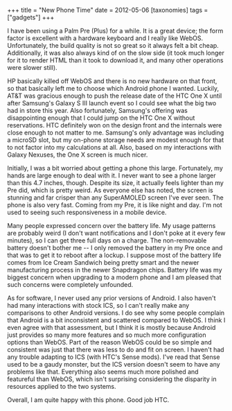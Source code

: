 +++
title = "New Phone Time"
date = 2012-05-06
[taxonomies]
tags = ["gadgets"]
+++

I have been using a Palm Pre (Plus) for a while.  It is a great
device; the form factor is excellent with a hardware keyboard and I
really like WebOS.  Unfortunately, the build quality is not so great
so it always felt a bit cheap.  Additionally, it was also always kind
of on the slow side (it took much longer for it to render HTML than it
took to download it, and many other operations were slower still).

HP basically killed off WebOS and there is no new hardware on that
front, so that basically left me to choose which Android phone I
wanted.  Luckily, AT&T was gracious enough to push the release date of
the HTC One X until after Samsung's Galaxy S III launch event so I
could see what the big two had in store this year.  Also fortunately,
Samsung's offering was disappointing enough that I could jump on the
HTC One X without reservations.  HTC definitely won on the design
front and the internals were close enough to not matter to me.
Samsung's only advantage was including a microSD slot, but my on-phone
storage needs are modest enough for that to not factor into my
calculations at all.  Also, based on my interactions with Galaxy
Nexuses, the One X screen is much nicer.

Initially, I was a bit worried about getting a phone this large.
Fortunately, my hands are large enough to deal with it.  I never want
to see a phone larger than this 4.7 inches, though.  Despite its size,
it actually feels lighter than my Pre did, which is pretty weird.  As
everyone else has noted, the screen is stunning and far crisper than
any SuperAMOLED screen I've ever seen.  The phone is also very fast.
Coming from my Pre, it is like night and day.  I'm not used to seeing
such responsiveness in a mobile device.

Many people expressed concern over the battery life.  My usage
patterns are probably weird (I don't want notifications and I don't
poke at it every few minutes), so I can get three full days on a
charge.  The non-removable battery doesn't bother me -- I only removed
the battery in my Pre once and that was to get it to reboot after a
lockup.  I suppose most of the battery life comes from Ice Cream
Sandwich being pretty smart and the newer manufacturing process in the
newer Snapdragon chips.  Battery life was my biggest concern when
upgrading to a modern phone and I am pleased that such concerns were
completely unfounded.

As for software, I never used any prior versions of Android.  I also
haven't had many interactions with stock ICS, so I can't really make
any comparisons to other Android versions.  I do see why some people
complain that Android is a bit inconsistent and scattered compared to
WebOS.  I think I even agree with that assessment, but I think it is
mostly because Android just provides so many more features and so much
more configuration options than WebOS.  Part of the reason WebOS could
be so simple and consistent was just that there was less to do and fit
on screen.  I haven't had any trouble adapting to ICS (with HTC's
Sense mods).  I've read that Sense used to be a gaudy monster, but the
ICS version doesn't seem to have any problems like that.  Everything
also seems much more polished and featureful than WebOS, which isn't
surprising considering the disparity in resources applied to the two
systems.

Overall, I am quite happy with this phone.  Good job HTC.
